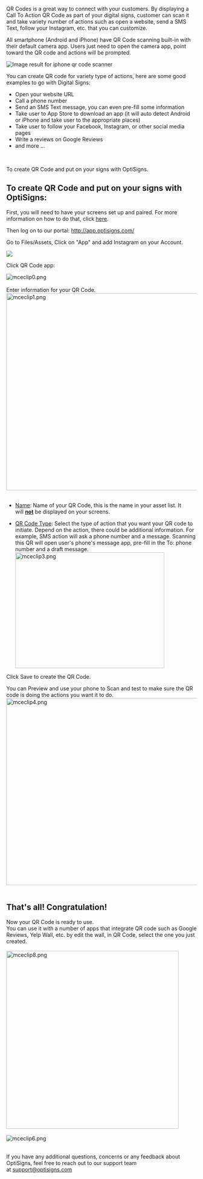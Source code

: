 <p>QR Codes is a great way to connect with your customers. By displaying a Call To Action QR Code as part of your digital signs, customer can scan it and take variety number of actions such as open a website, send a SMS Text, follow your Instagram, etc. that you can customize.</p>
<p>All smartphone (Android and iPhone) have QR Code scanning built-in with their default camera app. Users just need to open the camera app, point toward the QR code and actions will be prompted.</p>
<p><img src="https://cdn.macrumors.com/article-new/2017/06/qr-code-in-ios-11-camera.jpg" alt="Image result for iphone qr code scanner"></p>
<p>You can create QR code for variety type of actions, here are some good examples to go with Digital Signs:</p>
<ul>
<li>Open your website URL</li>
<li>Call a phone number</li>
<li>Send an SMS Text message, you can even pre-fill some information</li>
<li>Take user to App Store to download an app (it will auto detect Android or iPhone and take user to the appropriate places)</li>
<li>Take user to follow your Facebook, Instagram, or other social media pages</li>
<li>Write a reviews on Google Reviews</li>
<li>and more ...</li>
</ul>
<p> </p>
<p>To create QR Code and put on your signs with OptiSigns.</p>
<h2 id="h_01HPZJYW31TB5BQXKJFR62R2PV" class="rich-content-viewer_headerTwo__3f-vr rich-content-viewer_elementSpacing__208Ie blog-post-title-font _3aQMT _2J4pr css-x4x4qs rich-content-viewer_left__2p1aK _158eo _3_7DB"><strong>To create QR Code and put on your signs with OptiSigns:</strong></h2>
<p class="rich-content-viewer_text__XzvDs rich-content-viewer_elementSpacing__208Ie _3_7DB blog-post-text-font blog-post-text-color rich-content-viewer_left__2p1aK _158eo _3_7DB">First, you will need to have your screens set up and paired. For more information on how to do that, click <a class="link-viewer_link__2qJYG blog-link-hashtag-color y_1_u" href="https://www.optisigns.com/blog/how-to-set-up-digital-signs-with-optisigns-and-amazon-fire-tv" target="_blank" rel="noopener noreferrer">here</a>.</p>
<p class="rich-content-viewer_text__XzvDs rich-content-viewer_elementSpacing__208Ie _3_7DB blog-post-text-font blog-post-text-color rich-content-viewer_left__2p1aK _158eo _3_7DB">Then log on to our portal: <a class="link-viewer_link__2qJYG blog-link-hashtag-color y_1_u" href="http://app.optisigns.com/" target="_top" rel="noreferrer">http://app.optisigns.com/</a></p>
<p class="rich-content-viewer_text__XzvDs rich-content-viewer_elementSpacing__208Ie _3_7DB blog-post-text-font blog-post-text-color rich-content-viewer_left__2p1aK _158eo _3_7DB">Go to Files/Assets, Click on "App" and add Instagram on your Account.</p>
<div class="rich-content-viewer_pluginContainerReadOnly__2CvYQ rich-content-viewer_alignCenter__Slk8p _3Q5gW rich-content-viewer_sizeContent__1hD8w">
<div class="image-viewer_imageContainer__1Lhwj _34hgV">
<div class="image-viewer_imageWrapper__xdJBZ"><img src="https://support.optisigns.com/hc/article_attachments/26499896421395"></div>
</div>
</div>
<p class="rich-content-viewer_text__XzvDs rich-content-viewer_elementSpacing__208Ie _3_7DB blog-post-text-font blog-post-text-color rich-content-viewer_left__2p1aK _158eo _3_7DB">Click QR Code app:</p>
<div class="rich-content-viewer_pluginContainerReadOnly__2CvYQ rich-content-viewer_alignCenter__Slk8p _3Q5gW rich-content-viewer_sizeContent__1hD8w">
<div class="image-viewer_imageContainer__1Lhwj _34hgV">
<div class="image-viewer_imageWrapper__xdJBZ"><img src="https://support.optisigns.com/hc/article_attachments/360050795914" alt="mceclip0.png"></div>
<div class="image-viewer_imageWrapper__xdJBZ"> </div>
<div class="image-viewer_imageWrapper__xdJBZ">Enter information for your QR Code.</div>
<div class="image-viewer_imageWrapper__xdJBZ wysiwyg-text-align-center"><img src="https://support.optisigns.com/hc/article_attachments/360050795954" alt="mceclip1.png" width="641" height="521"></div>
<div class="image-viewer_imageWrapper__xdJBZ wysiwyg-text-align-center"> </div>
<div class="image-viewer_imageWrapper__xdJBZ wysiwyg-text-align-left">
<ul class="rich-content-viewer_unorderedListContainer__2PG9L PM4OL">
<li class="rich-content-viewer_unorderedList__1BJwx rich-content-viewer_elementSpacing__208Ie _3_7DB AvMd_ _310Mz rich-content-viewer_left__2p1aK _158eo _3_7DB">
<p class="rich-content-viewer_elementSpacing__208Ie"><u>Name</u>: Name of your QR Code, this is the name in your asset list. It will <u><strong>not</strong></u> be displayed on your screens.</p>
</li>
<li class="rich-content-viewer_unorderedList__1BJwx rich-content-viewer_elementSpacing__208Ie _3_7DB AvMd_ _310Mz rich-content-viewer_left__2p1aK _158eo _3_7DB">
<p class="rich-content-viewer_elementSpacing__208Ie"><u>QR Code Type</u>: Select the type of action that you want your QR code to initiate. Depend on the action, there could be additional information. For example, SMS action will ask a phone number and a message. Scanning this QR will open user's phone's message app, pre-fill in the To: phone number and a draft message.<img src="https://support.optisigns.com/hc/article_attachments/360051705853" alt="mceclip3.png" width="394" height="306"></p>
</li>
</ul>
<p>Click Save to create the QR Code.</p>
</div>
<div class="image-viewer_imageWrapper__xdJBZ">You can Preview and use your phone to Scan and test to make sure the QR code is doing the actions you want it to do.</div>
<div class="image-viewer_imageWrapper__xdJBZ wysiwyg-text-align-center"><img src="https://support.optisigns.com/hc/article_attachments/360050796334" alt="mceclip4.png" width="562" height="494"></div>
<div class="image-viewer_imageWrapper__xdJBZ"> </div>
<div class="image-viewer_imageWrapper__xdJBZ">
<h2 id="h_01HPZJYW32HVWFAV9H85WSTNW2" class="rich-content-viewer_text__XzvDs rich-content-viewer_elementSpacing__208Ie _3_7DB blog-post-text-font blog-post-text-color rich-content-viewer_left__2p1aK _158eo _3_7DB"><strong>That's all! Congratulation!</strong></h2>
</div>
<div class="image-viewer_imageWrapper__xdJBZ">Now your QR Code is ready to use.<br>You can use it with a number of apps that integrate QR code such as Google Reviews, Yelp Wall, etc. by edit the wall, in QR Code, select the one you just created.</div>
<div class="image-viewer_imageWrapper__xdJBZ"> </div>
<div class="image-viewer_imageWrapper__xdJBZ wysiwyg-text-align-center"><img src="https://support.optisigns.com/hc/article_attachments/360050796494" alt="mceclip8.png" width="456" height="470"></div>
<div class="image-viewer_imageWrapper__xdJBZ"> </div>
<div class="image-viewer_imageWrapper__xdJBZ"><img src="https://support.optisigns.com/hc/article_attachments/360050796394" alt="mceclip6.png"></div>
<div class="image-viewer_imageWrapper__xdJBZ"> </div>
<div class="image-viewer_imageWrapper__xdJBZ">
<p>If you have any additional questions, concerns or any feedback about OptiSigns, feel free to reach out to our support team at <a href="mailto:support@optisigns.com" target="_self">support@optisigns.com</a></p>
</div>
</div>
</div>